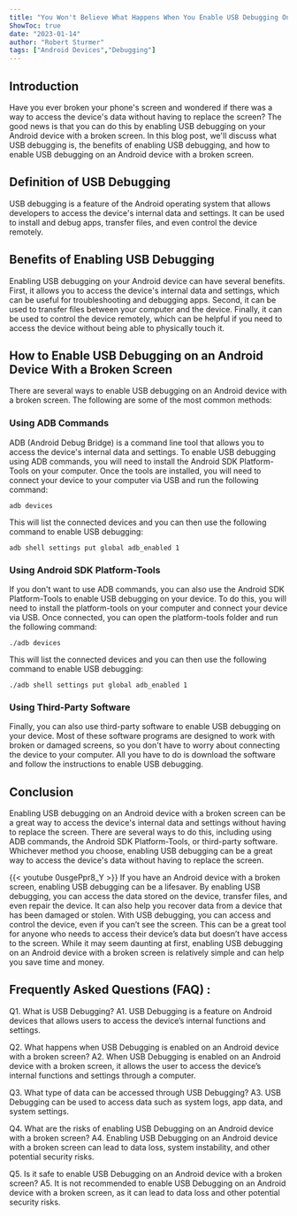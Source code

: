 ```yaml
---
title: "You Won't Believe What Happens When You Enable USB Debugging On An Android Device With A Broken Screen!"
ShowToc: true 
date: "2023-01-14"
author: "Robert Sturmer" 
tags: ["Android Devices","Debugging"]
---
```

## Introduction

Have you ever broken your phone's screen and wondered if there was a way to access the device's data without having to replace the screen? The good news is that you can do this by enabling USB debugging on your Android device with a broken screen. In this blog post, we'll discuss what USB debugging is, the benefits of enabling USB debugging, and how to enable USB debugging on an Android device with a broken screen. 

## Definition of USB Debugging

USB debugging is a feature of the Android operating system that allows developers to access the device's internal data and settings. It can be used to install and debug apps, transfer files, and even control the device remotely. 

## Benefits of Enabling USB Debugging

Enabling USB debugging on your Android device can have several benefits. First, it allows you to access the device's internal data and settings, which can be useful for troubleshooting and debugging apps. Second, it can be used to transfer files between your computer and the device. Finally, it can be used to control the device remotely, which can be helpful if you need to access the device without being able to physically touch it. 

## How to Enable USB Debugging on an Android Device With a Broken Screen

There are several ways to enable USB debugging on an Android device with a broken screen. The following are some of the most common methods: 

### Using ADB Commands

ADB (Android Debug Bridge) is a command line tool that allows you to access the device's internal data and settings. To enable USB debugging using ADB commands, you will need to install the Android SDK Platform-Tools on your computer. Once the tools are installed, you will need to connect your device to your computer via USB and run the following command: 

```
adb devices
```

This will list the connected devices and you can then use the following command to enable USB debugging: 

```
adb shell settings put global adb_enabled 1
```

### Using Android SDK Platform-Tools

If you don't want to use ADB commands, you can also use the Android SDK Platform-Tools to enable USB debugging on your device. To do this, you will need to install the platform-tools on your computer and connect your device via USB. Once connected, you can open the platform-tools folder and run the following command: 

```
./adb devices
```

This will list the connected devices and you can then use the following command to enable USB debugging: 

```
./adb shell settings put global adb_enabled 1
```

### Using Third-Party Software

Finally, you can also use third-party software to enable USB debugging on your device. Most of these software programs are designed to work with broken or damaged screens, so you don't have to worry about connecting the device to your computer. All you have to do is download the software and follow the instructions to enable USB debugging. 

## Conclusion

Enabling USB debugging on an Android device with a broken screen can be a great way to access the device's internal data and settings without having to replace the screen. There are several ways to do this, including using ADB commands, the Android SDK Platform-Tools, or third-party software. Whichever method you choose, enabling USB debugging can be a great way to access the device's data without having to replace the screen.

{{< youtube 0usgePpr8_Y >}} 
If you have an Android device with a broken screen, enabling USB debugging can be a lifesaver. By enabling USB debugging, you can access the data stored on the device, transfer files, and even repair the device. It can also help you recover data from a device that has been damaged or stolen. With USB debugging, you can access and control the device, even if you can’t see the screen. This can be a great tool for anyone who needs to access their device’s data but doesn’t have access to the screen. While it may seem daunting at first, enabling USB debugging on an Android device with a broken screen is relatively simple and can help you save time and money.

## Frequently Asked Questions (FAQ) :
Q1. What is USB Debugging?
A1. USB Debugging is a feature on Android devices that allows users to access the device’s internal functions and settings.

Q2. What happens when USB Debugging is enabled on an Android device with a broken screen?
A2. When USB Debugging is enabled on an Android device with a broken screen, it allows the user to access the device’s internal functions and settings through a computer.

Q3. What type of data can be accessed through USB Debugging?
A3. USB Debugging can be used to access data such as system logs, app data, and system settings.

Q4. What are the risks of enabling USB Debugging on an Android device with a broken screen?
A4. Enabling USB Debugging on an Android device with a broken screen can lead to data loss, system instability, and other potential security risks.

Q5. Is it safe to enable USB Debugging on an Android device with a broken screen?
A5. It is not recommended to enable USB Debugging on an Android device with a broken screen, as it can lead to data loss and other potential security risks.


